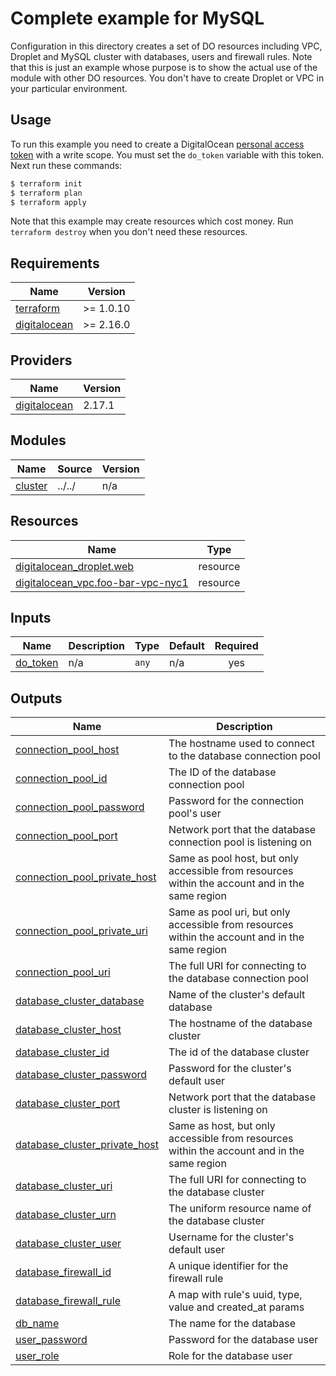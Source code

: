 # Complete example for MySQL

Configuration in this directory creates a set of DO resources including VPC, Droplet and MySQL cluster with databases, users and firewall rules. Note that this is just an example whose purpose is to show the actual use of the module with other DO resources. You don't have to create Droplet or VPC in your particular environment.

## Usage

To run this example you need to create a DigitalOcean [personal access token](https://docs.digitalocean.com/reference/api/create-personal-access-token/) with a write scope. You must set the `do_token` variable with this token. Next run these commands:

```bash
$ terraform init
$ terraform plan
$ terraform apply
```

Note that this example may create resources which cost money. Run `terraform destroy` when you don't need these resources.
<!-- BEGIN_TF_DOCS -->
## Requirements

| Name | Version |
|------|---------|
| <a name="requirement_terraform"></a> [terraform](#requirement\_terraform) | >= 1.0.10 |
| <a name="requirement_digitalocean"></a> [digitalocean](#requirement\_digitalocean) | >= 2.16.0 |

## Providers

| Name | Version |
|------|---------|
| <a name="provider_digitalocean"></a> [digitalocean](#provider\_digitalocean) | 2.17.1 |

## Modules

| Name | Source | Version |
|------|--------|---------|
| <a name="module_cluster"></a> [cluster](#module\_cluster) | ../../ | n/a |

## Resources

| Name | Type |
|------|------|
| [digitalocean_droplet.web](https://registry.terraform.io/providers/digitalocean/digitalocean/latest/docs/resources/droplet) | resource |
| [digitalocean_vpc.foo-bar-vpc-nyc1](https://registry.terraform.io/providers/digitalocean/digitalocean/latest/docs/resources/vpc) | resource |

## Inputs

| Name | Description | Type | Default | Required |
|------|-------------|------|---------|:--------:|
| <a name="input_do_token"></a> [do\_token](#input\_do\_token) | n/a | `any` | n/a | yes |

## Outputs

| Name | Description |
|------|-------------|
| <a name="output_connection_pool_host"></a> [connection\_pool\_host](#output\_connection\_pool\_host) | The hostname used to connect to the database connection pool |
| <a name="output_connection_pool_id"></a> [connection\_pool\_id](#output\_connection\_pool\_id) | The ID of the database connection pool |
| <a name="output_connection_pool_password"></a> [connection\_pool\_password](#output\_connection\_pool\_password) | Password for the connection pool's user |
| <a name="output_connection_pool_port"></a> [connection\_pool\_port](#output\_connection\_pool\_port) | Network port that the database connection pool is listening on |
| <a name="output_connection_pool_private_host"></a> [connection\_pool\_private\_host](#output\_connection\_pool\_private\_host) | Same as pool host, but only accessible from resources within the account and in the same region |
| <a name="output_connection_pool_private_uri"></a> [connection\_pool\_private\_uri](#output\_connection\_pool\_private\_uri) | Same as pool uri, but only accessible from resources within the account and in the same region |
| <a name="output_connection_pool_uri"></a> [connection\_pool\_uri](#output\_connection\_pool\_uri) | The full URI for connecting to the database connection pool |
| <a name="output_database_cluster_database"></a> [database\_cluster\_database](#output\_database\_cluster\_database) | Name of the cluster's default database |
| <a name="output_database_cluster_host"></a> [database\_cluster\_host](#output\_database\_cluster\_host) | The hostname of the database cluster |
| <a name="output_database_cluster_id"></a> [database\_cluster\_id](#output\_database\_cluster\_id) | The id of the database cluster |
| <a name="output_database_cluster_password"></a> [database\_cluster\_password](#output\_database\_cluster\_password) | Password for the cluster's default user |
| <a name="output_database_cluster_port"></a> [database\_cluster\_port](#output\_database\_cluster\_port) | Network port that the database cluster is listening on |
| <a name="output_database_cluster_private_host"></a> [database\_cluster\_private\_host](#output\_database\_cluster\_private\_host) | Same as host, but only accessible from resources within the account and in the same region |
| <a name="output_database_cluster_uri"></a> [database\_cluster\_uri](#output\_database\_cluster\_uri) | The full URI for connecting to the database cluster |
| <a name="output_database_cluster_urn"></a> [database\_cluster\_urn](#output\_database\_cluster\_urn) | The uniform resource name of the database cluster |
| <a name="output_database_cluster_user"></a> [database\_cluster\_user](#output\_database\_cluster\_user) | Username for the cluster's default user |
| <a name="output_database_firewall_id"></a> [database\_firewall\_id](#output\_database\_firewall\_id) | A unique identifier for the firewall rule |
| <a name="output_database_firewall_rule"></a> [database\_firewall\_rule](#output\_database\_firewall\_rule) | A map with rule's uuid, type, value and created\_at params |
| <a name="output_db_name"></a> [db\_name](#output\_db\_name) | The name for the database |
| <a name="output_user_password"></a> [user\_password](#output\_user\_password) | Password for the database user |
| <a name="output_user_role"></a> [user\_role](#output\_user\_role) | Role for the database user |
<!-- END_TF_DOCS -->